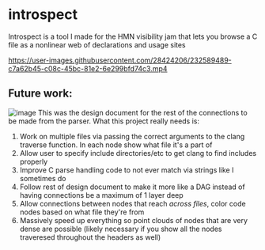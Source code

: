 # introspect

Introspect is a tool I made for the HMN visibility jam that lets you browse a C file as a nonlinear web of declarations and usage sites



https://user-images.githubusercontent.com/28424206/232589489-c7a62b45-c08c-45bc-81e2-6e299bfd74c3.mp4


## Future work:
![image](https://user-images.githubusercontent.com/28424206/232590088-51e4d631-7331-41b2-8b4e-4e9a69ae35a3.png)
This was the design document for the rest of the connections to be made from the parser. What this project really needs is:

1. Work on multiple files via passing the correct arguments to the clang traverse function. In each node show what file it's a part of
2. Allow user to specify include directories/etc to get clang to find includes properly
3. Improve C parse handling code to not ever match via strings like I sometimes do
4. Follow rest of design document to make it more like a DAG instead of having connections be a maximum of 1 layer deep
5. Allow connections between nodes that reach *across files*, color code nodes based on what file they're from
6. Massively speed up everything so point clouds of nodes that are very dense are possible (likely necessary if you show all the nodes traveresed throughout the headers as well)
